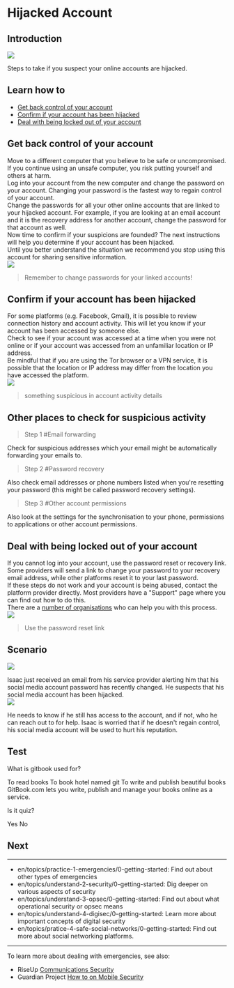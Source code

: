 # Hijacked Account
## Introduction
![](unit.png)

Steps to take if you suspect your online accounts are hijacked.


## Learn how to

- [Get back control of your account](en/topics/practice-1-emergencies/2-account-hijacked/3-1-learn.md)
- [Confirm if your account has been hijacked](en/topics/practice-1-emergencies/2-account-hijacked/3-2-learn.md)
- [Deal with being locked out of your account](en/topics/practice-1-emergencies/2-account-hijacked/3-4-learn.md)


## Get back control of your account
Move to a different computer that you believe to be safe or uncompromised. If you continue using an unsafe computer, you risk putting yourself and others at harm.
<br>
Log into your account from the new computer and change the password on your account. Changing your password is the fastest way to regain control of your account.
<br>
Change the passwords for all your other online accounts that are linked to your hijacked account. For example, if you are looking at an email account and it is the recovery address for another account, change the password for that account as well.
<br>
Now time to confirm if your suspicions are founded? The next instructions will help you determine if your account has been hijacked.
<br>
Until you better understand the situation we recommend you stop using this account for sharing sensitive information.
<br>
![](recap.png)
> Remember to change passwords for your linked accounts!


## Confirm if your account has been hijacked
For some platforms (e.g. Facebook, Gmail), it is possible to review connection history and account activity. This will let you know if your account has been accessed by someone else.
<br>
Check to see if your account was accessed at a time when you were not online or if your account was accessed from an unfamiliar location or IP address.
<br>
Be mindful that if you are using the Tor browser or a VPN service, it is possible that the location or IP address may differ from the location you have accessed the platform.
<br>
![](recap.png)
> something suspicious in account activity details


## Other places to check for suspicious activity
>Step 1
#Email forwarding

Check for suspicious addresses which your email might be automatically forwarding your emails to.
<br>
>Step 2
#Password recovery

Also check email addresses or phone numbers listed when you're resetting your password (this might be called password recovery settings).
<br>
>Step 3
#Other account permissions

Also look at the settings for the synchronisation to your phone, permissions to applications or other account permissions.


## Deal with being locked out of your account
If you cannot log into your account, use the password reset or recovery link.
<br>
Some providers will send a link to change your password to your recovery email address, while other platforms reset it to your last password.
<br>
If these steps do not work and your account is being abused, contact the platform provider directly. Most providers have a "Support" page where you can find out how to do this.
<br>
There are a [number of organisations](en/topics/practice-1-emergencies/1-seeking-help/3-5-learn.md) who can help you with this process.
<br>
![](recap.png)
> Use the password reset link


## Scenario
![](scenario.png)

Isaac just received an email from his service provider alerting him that his social media account password has recently changed. He suspects that his social media account has been hijacked.
<br>
![](scenario.png)

He needs to know if he still has access to the account, and if not, who he can reach out to for help. Isaac is worried that if he doesn't regain control, his social media account will be used to hurt his reputation.


## Test
<quiz name="Gitbook Quiz">
    <question multiple>
        <p>What is gitbook used for?</p>
        <answer correct>To read books</answer>
        <answer>To book hotel named git</answer>
        <answer correct>To write and publish beautiful books</answer>
        <explanation>GitBook.com lets you write, publish and manage your books online as a service.</explanation>
    </question>
    <question>
        <p>Is it quiz?</p>
        <answer correct>Yes</answer>
        <answer>No</answer>
    </question>
</quiz>

## Next
---
- en/topics/practice-1-emergencies/0-getting-started: Find out about other types of emergencies
- en/topics/understand-2-security/0-getting-started: Dig deeper on various aspects of security
- en/topics/understand-3-opsec/0-getting-started: Find out about what operational security or opsec means
- en/topics/understand-4-digisec/0-getting-started: Learn more about important concepts of digital security
- en/topics/pratice-4-safe-social-networks/0-getting-started: Find out more about social networking platforms.
---
To learn more about dealing with emergencies, see also:
 * RiseUp [Communications Security](https://help.riseup.net/en/security)
 * Guardian Project [How to on Mobile Security](https://guardianproject.info/howto/)


